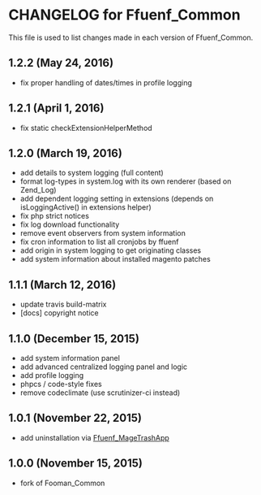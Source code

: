 # CHANGELOG for Ffuenf_Common

This file is used to list changes made in each version of Ffuenf_Common.

## 1.2.2 (May 24, 2016)

* fix proper handling of dates/times in profile logging

## 1.2.1 (April 1, 2016)

* fix static checkExtensionHelperMethod

## 1.2.0 (March 19, 2016)

* add details to system logging (full content)
* format log-types in system.log with its own renderer (based on Zend_Log)
* add dependent logging setting in extensions (depends on isLoggingActive() in extensions helper)
* fix php strict notices
* fix log download functionality
* remove event observers from system information
* fix cron information to list all cronjobs by ffuenf
* add origin in system logging to get originating classes
* add system information about installed magento patches

## 1.1.1 (March 12, 2016)

* update travis build-matrix
* [docs] copyright notice

## 1.1.0 (December 15, 2015)

* add system information panel
* add advanced centralized logging panel and logic
* add profile logging
* phpcs / code-style fixes
* remove codeclimate (use scrutinizer-ci instead)

## 1.0.1 (November 22, 2015)

* add uninstallation via [Ffuenf_MageTrashApp](https://github.com/ffuenf/Ffuenf_MageTrashApp)

## 1.0.0 (November 15, 2015)

* fork of Fooman_Common
